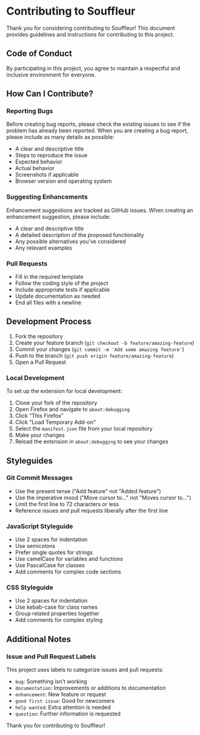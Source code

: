 # Contributing to Souffleur

Thank you for considering contributing to Souffleur! This document provides guidelines and instructions for contributing to this project.

## Code of Conduct

By participating in this project, you agree to maintain a respectful and inclusive environment for everyone.

## How Can I Contribute?

### Reporting Bugs

Before creating bug reports, please check the existing issues to see if the problem has already been reported. When you are creating a bug report, please include as many details as possible:

- A clear and descriptive title
- Steps to reproduce the issue
- Expected behavior
- Actual behavior
- Screenshots if applicable
- Browser version and operating system

### Suggesting Enhancements

Enhancement suggestions are tracked as GitHub issues. When creating an enhancement suggestion, please include:

- A clear and descriptive title
- A detailed description of the proposed functionality
- Any possible alternatives you've considered
- Any relevant examples

### Pull Requests

- Fill in the required template
- Follow the coding style of the project
- Include appropriate tests if applicable
- Update documentation as needed
- End all files with a newline

## Development Process

1. Fork the repository
2. Create your feature branch (`git checkout -b feature/amazing-feature`)
3. Commit your changes (`git commit -m 'Add some amazing feature'`)
4. Push to the branch (`git push origin feature/amazing-feature`)
5. Open a Pull Request

### Local Development

To set up the extension for local development:

1. Clone your fork of the repository
2. Open Firefox and navigate to `about:debugging`
3. Click "This Firefox"
4. Click "Load Temporary Add-on"
5. Select the `manifest.json` file from your local repository
6. Make your changes
7. Reload the extension in `about:debugging` to see your changes

## Styleguides

### Git Commit Messages

- Use the present tense ("Add feature" not "Added feature")
- Use the imperative mood ("Move cursor to..." not "Moves cursor to...")
- Limit the first line to 72 characters or less
- Reference issues and pull requests liberally after the first line

### JavaScript Styleguide

- Use 2 spaces for indentation
- Use semicolons
- Prefer single quotes for strings
- Use camelCase for variables and functions
- Use PascalCase for classes
- Add comments for complex code sections

### CSS Styleguide

- Use 2 spaces for indentation
- Use kebab-case for class names
- Group related properties together
- Add comments for complex styling

## Additional Notes

### Issue and Pull Request Labels

This project uses labels to categorize issues and pull requests:

- `bug`: Something isn't working
- `documentation`: Improvements or additions to documentation
- `enhancement`: New feature or request
- `good first issue`: Good for newcomers
- `help wanted`: Extra attention is needed
- `question`: Further information is requested

Thank you for contributing to Souffleur!